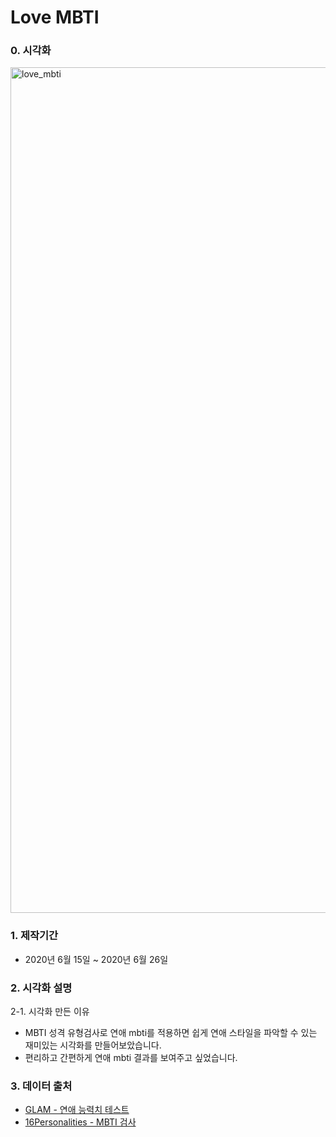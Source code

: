 # Love MBTI

### 0. 시각화
<img width="1353" alt="love_mbti" src="https://user-images.githubusercontent.com/40276516/85206951-923e2500-b360-11ea-91a6-f18c6e96543f.png">

### 1. 제작기간

- 2020년 6월 15일 ~ 2020년 6월 26일

### 2. 시각화 설명

  2-1. 시각화 만든 이유

  - MBTI 성격 유형검사로 연애 mbti를 적용하면 쉽게 연애 스타일을 파악할 수 있는 재미있는 시각화를 만들어보았습니다.
  - 편리하고 간편하게 연애 mbti 결과를 보여주고 싶었습니다.

### 3. 데이터 출처

- [GLAM - 연애 능력치 테스트](http://mbti.glam.am/intro)
- [16Personalities - MBTI 검사](https://www.16personalities.com/ko)
